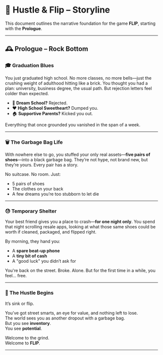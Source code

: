 # 📖 Hustle & Flip – Storyline

This document outlines the narrative foundation for the game **FLIP**, starting with the **Prologue**.

---

## 🕰️ Prologue – Rock Bottom

### 🎓 Graduation Blues
You just graduated high school. No more classes, no more bells—just the crushing weight of adulthood hitting like a brick. You thought you had a plan: university, business degree, the usual path. But rejection letters feel colder than expected.

- 🎯 **Dream School?** Rejected.
- ❤️ **High School Sweetheart?** Dumped you.
- 🏠 **Supportive Parents?** Kicked you out.

Everything that once grounded you vanished in the span of a week.

---

### 🗑️ The Garbage Bag Life
With nowhere else to go, you stuffed your only real assets—**five pairs of shoes**—into a black garbage bag. They’re not hype, not brand new, but they’re yours. Every pair has a story.

No suitcase. No room. Just:
- 5 pairs of shoes
- The clothes on your back
- A few dreams you’re too stubborn to let die

---

### 😓 Temporary Shelter
Your best friend gives you a place to crash—**for one night only**. You spend that night scrolling resale apps, looking at what those same shoes could be worth if cleaned, packaged, and flipped right.

By morning, they hand you:
- A **spare beat-up phone**
- A **tiny bit of cash**
- A "good luck" you didn’t ask for

You're back on the street. Broke. Alone. But for the first time in a while, you feel… free.

---

### 🚀 The Hustle Begins
It’s sink or flip.

You’ve got street smarts, an eye for value, and nothing left to lose.  
The world sees you as another dropout with a garbage bag.  
But you see **inventory**.  
You see **potential**.

Welcome to the grind.  
Welcome to **FLIP**.

---
